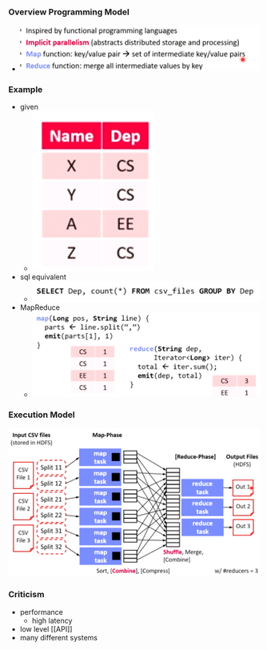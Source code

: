 ### Overview Programming Model
+ ![](Pasted%20image%2020220610111657.png)

### Example
+ given
	+ ![](Pasted%20image%2020220610111809.png)
+ sql equivalent
	+ ![](Pasted%20image%2020220610111721.png)
+ MapReduce
	+ ![](Pasted%20image%2020220610111738.png)

### Execution Model
![](Pasted%20image%2020220610112256.png)

### Criticism
+ performance
	+ high latency
+ low level [[API]]
+ many different systems